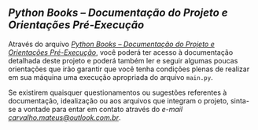 ## *Python Books – Documentação do Projeto e Orientações Pré-Execução*

Através do arquivo *[Python Books – Documentação do Projeto e Orientações Pré-Execução](https://drive.google.com/file/d/1qEMQQU8odoAEgILCaI2goinqviYV2XlJ/view?usp=sharing)*, você poderá ter acesso à documentação detalhada deste projeto e poderá também ler e seguir algumas poucas orientações que irão garantir que você tenha condições plenas de realizar em sua máquina uma execução apropriada do arquivo `main.py`.

Se existirem quaisquer questionamentos ou sugestões referentes à documentação, idealização ou aos arquivos que integram o projeto, sinta-se a vontade para entar em contato através do *e-mail carvalho.mateus@outlook.com.br*.
